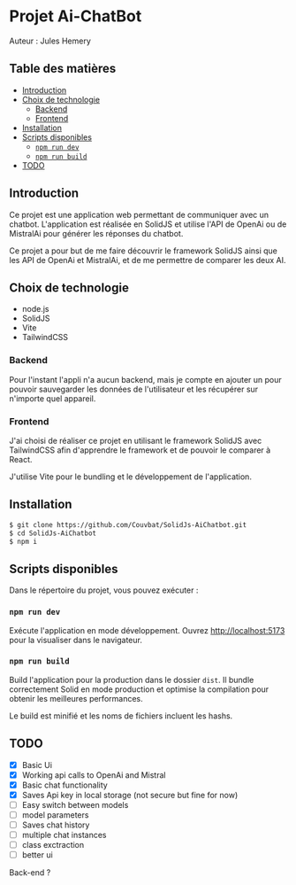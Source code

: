 # Projet Ai-ChatBot <!-- omit in toc -->

Auteur : Jules Hemery

## Table des matières <!-- omit in toc -->

- [Introduction](#introduction)
- [Choix de technologie](#choix-de-technologie)
  - [Backend](#backend)
  - [Frontend](#frontend)
- [Installation](#installation)
- [Scripts disponibles](#scripts-disponibles)
  - [`npm run dev`](#npm-run-dev)
  - [`npm run build`](#npm-run-build)
- [TODO](#todo)

## Introduction

Ce projet est une application web permettant de communiquer avec un chatbot. L'application est réalisée en SolidJS et utilise l'API de OpenAi ou de MistralAi pour générer les réponses du chatbot.

Ce projet a pour but de me faire découvrir le framework SolidJS ainsi que les API de OpenAi et MistralAi, et de me permettre de comparer les deux AI.

## Choix de technologie

- node.js
- SolidJS
- Vite
- TailwindCSS

### Backend

Pour l'instant l'appli n'a aucun backend, mais je compte en ajouter un pour pouvoir sauvegarder les données de l'utilisateur et les récupérer sur n'importe quel appareil.

### Frontend

J'ai choisi de réaliser ce projet en utilisant le framework SolidJS avec TailwindCSS afin d'apprendre le framework et de pouvoir le comparer à React.

J'utilise Vite pour le bundling et le développement de l'application.

## Installation

```bash
$ git clone https://github.com/Couvbat/SolidJs-AiChatbot.git
$ cd SolidJs-AiChatbot
$ npm i
```

## Scripts disponibles 

Dans le répertoire du projet, vous pouvez exécuter :

### `npm run dev`

Exécute l'application en mode développement.
Ouvrez [http://localhost:5173](http://localhost:5173) pour la visualiser dans le navigateur.

### `npm run build`

Build l'application pour la production dans le dossier `dist`.
Il bundle correctement Solid en mode production et optimise la compilation pour obtenir les meilleures performances.

Le build est minifié et les noms de fichiers incluent les hashs.

## TODO

- [x] Basic Ui
- [x] Working api calls to OpenAi and Mistral
- [x] Basic chat functionality
- [x] Saves Api key in local storage (not secure but fine for now)
- [ ] Easy switch between models
- [ ] model parameters
- [ ] Saves chat history
- [ ] multiple chat instances
- [ ] class exctraction
- [ ] better ui

Back-end ?
